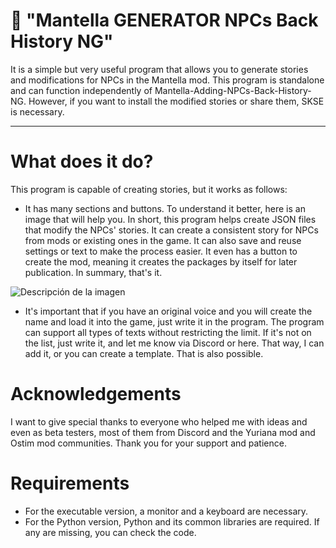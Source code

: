 # 📜 "Mantella GENERATOR NPCs Back History NG"

It is a simple but very useful program that allows you to generate stories and modifications for NPCs in the Mantella mod. This program is standalone and can function independently of Mantella-Adding-NPCs-Back-History-NG. However, if you want to install the modified stories or share them, SKSE is necessary.

---

# What does it do?

This program is capable of creating stories, but it works as follows:

- It has many sections and buttons. To understand it better, here is an image that will help you. In short, this program helps create JSON files that modify the NPCs' stories. It can create a consistent story for NPCs from mods or existing ones in the game. It can also save and reuse settings or text to make the process easier. It even has a button to create the mod, meaning it creates the packages by itself for later publication. In summary, that's it.

![Descripción de la imagen]([URL_de_la_imagen](https://i.imgur.com/hWQfd1B.jpeg))

- It's important that if you have an original voice and you will create the name and load it into the game, just write it in the program. The program can support all types of texts without restricting the limit. If it's not on the list, just write it, and let me know via Discord or here. That way, I can add it, or you can create a template. That is also possible.

# Acknowledgements

I want to give special thanks to everyone who helped me with ideas and even as beta testers, most of them from Discord and the Yuriana mod and Ostim mod communities. Thank you for your support and patience.

# Requirements

- For the executable version, a monitor and a keyboard are necessary.
- For the Python version, Python and its common libraries are required. If any are missing, you can check the code.
